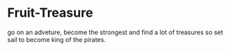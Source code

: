 # Fruit-Treasure
go on an adveture, become the strongest and find a lot of treasures so set sail to become king of the pirates.
